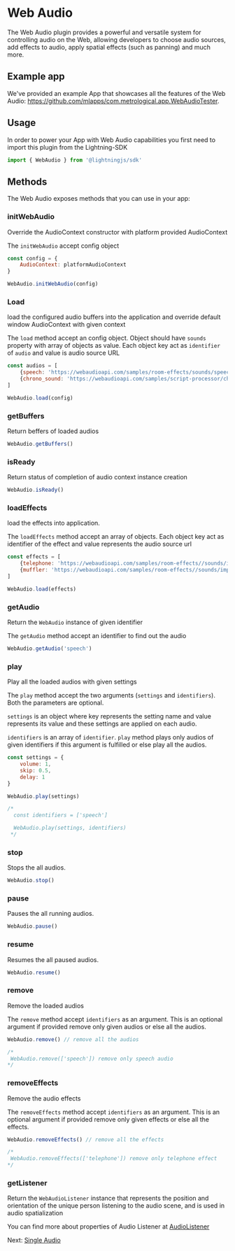 # Web Audio

The Web Audio plugin provides a powerful and versatile system for controlling audio on the Web, allowing developers to choose audio sources, add effects to audio, apply spatial effects (such as panning) and much more.

## Example app

We've provided an example App that showcases all the features of the Web Audio: https://github.com/mlapps/com.metrological.app.WebAudioTester.

## Usage

In order to power your App with Web Audio capabilities you first need to import this plugin from the Lightning-SDK

```js
import { WebAudio } from '@lightningjs/sdk'

```

## Methods

The Web Audio exposes methods that you can use in your app:

### initWebAudio

Override the AudioContext constructor with platform provided AudioContext

The `initWebAudio` accept config object

```js
const config = {
    AudioContext: platformAudioContext
}

WebAudio.initWebAudio(config)
```

### Load

load the configured audio buffers into the application and override default window AudioContext with given context

The `load` method accept an config object.
Object should have `sounds` property with array of objects as value.
Each object key act as `identifier` of `audio` and value is audio source URL


```js
const audios = [
    {speech: 'https://webaudioapi.com/samples/room-effects/sounds/speech.mp3'},
    {chrono_sound: 'https://webaudioapi.com/samples/script-processor/chrono.mp3'}
]

WebAudio.load(config)
```
### getBuffers

Return beffers of loaded audios

```js
WebAudio.getBuffers()
```

### isReady

Return status of completion of audio context instance creation

```js
WebAudio.isReady()
```

### loadEffects

load the effects into application.

The `loadEffects` method accept an array of objects. Each object key act as identifier of the effect and value represents the audio source url

```js
const effects = [
    {telephone: 'https://webaudioapi.com/samples/room-effects//sounds/impulse-response/telephone.wav' },
    {muffler: 'https://webaudioapi.com/samples/room-effects//sounds/impulse-response/muffler.wav' },
]

WebAudio.load(effects)
```

### getAudio

Return the `WebAudio` instance of given identifier

The `getAudio` method accept an identifier
to find out the audio

```js
WebAudio.getAudio('speech')
```

### play

Play all the loaded audios with given settings

The `play` method accept the two arguments
(`settings` and `identifiers`). Both the parameters are optional.

`settings` is an object where key represents the setting name and value represents its value and these settings are applied on each audio.

`identifiers` is an array of `identifier`.
`play` method plays only audios of given identifiers if this argument is fulfilled or else play all the audios.

```js
const settings = {
    volume: 1,
    skip: 0.5,
    delay: 1
}

WebAudio.play(settings)

/*
  const identifiers = ['speech']

  WebAudio.play(settings, identifiers)
 */
```

### stop

Stops the all audios.

```js
WebAudio.stop()
```

### pause

Pauses the all running audios.

```js
WebAudio.pause()
```

### resume

Resumes the all paused audios.

```js
WebAudio.resume()
```

### remove

Remove the loaded audios

The `remove` method accept `identifiers` as an argument. This is an optional argument if provided remove only given audios or else all the audios.

```js
WebAudio.remove() // remove all the audios

/*
 WebAudio.remove(['speech']) remove only speech audio
*/
```

### removeEffects

Remove the audio effects

The `removeEffects` method accept `identifiers` as an argument. This is an optional argument if provided remove only given effects or else all the effects.

```js
WebAudio.removeEffects() // remove all the effects

/*
 WebAudio.removeEffects(['telephone']) remove only telephone effect
*/
```

### getListener

Return the `WebAudioListener` instance that
represents the position and orientation of the unique person listening to the audio scene, and is used in audio spatialization

You can find more about properties of Audio Listener at [AudioListener](https://developer.mozilla.org/en-US/docs/Web/API/AudioListener#properties)

Next:
[Single Audio](singleAudio.md)
